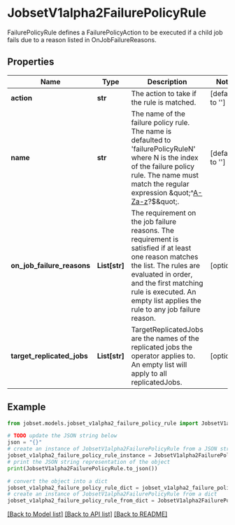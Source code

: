 # JobsetV1alpha2FailurePolicyRule

FailurePolicyRule defines a FailurePolicyAction to be executed if a child job fails due to a reason listed in OnJobFailureReasons.

## Properties

Name | Type | Description | Notes
------------ | ------------- | ------------- | -------------
**action** | **str** | The action to take if the rule is matched. | [default to '']
**name** | **str** | The name of the failure policy rule. The name is defaulted to &#39;failurePolicyRuleN&#39; where N is the index of the failure policy rule. The name must match the regular expression \&quot;^[A-Za-z]([A-Za-z0-9_,:]*[A-Za-z0-9_])?$\&quot;. | [default to '']
**on_job_failure_reasons** | **List[str]** | The requirement on the job failure reasons. The requirement is satisfied if at least one reason matches the list. The rules are evaluated in order, and the first matching rule is executed. An empty list applies the rule to any job failure reason. | [optional] 
**target_replicated_jobs** | **List[str]** | TargetReplicatedJobs are the names of the replicated jobs the operator applies to. An empty list will apply to all replicatedJobs. | [optional] 

## Example

```python
from jobset.models.jobset_v1alpha2_failure_policy_rule import JobsetV1alpha2FailurePolicyRule

# TODO update the JSON string below
json = "{}"
# create an instance of JobsetV1alpha2FailurePolicyRule from a JSON string
jobset_v1alpha2_failure_policy_rule_instance = JobsetV1alpha2FailurePolicyRule.from_json(json)
# print the JSON string representation of the object
print(JobsetV1alpha2FailurePolicyRule.to_json())

# convert the object into a dict
jobset_v1alpha2_failure_policy_rule_dict = jobset_v1alpha2_failure_policy_rule_instance.to_dict()
# create an instance of JobsetV1alpha2FailurePolicyRule from a dict
jobset_v1alpha2_failure_policy_rule_from_dict = JobsetV1alpha2FailurePolicyRule.from_dict(jobset_v1alpha2_failure_policy_rule_dict)
```
[[Back to Model list]](../README.md#documentation-for-models) [[Back to API list]](../README.md#documentation-for-api-endpoints) [[Back to README]](../README.md)


